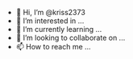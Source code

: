 - 👋 Hi, I’m @kriss2373
- 👀 I’m interested in ...
- 🌱 I’m currently learning ...
- 💞️ I’m looking to collaborate on ...
- 📫 How to reach me ...

<!---
kriss2373/kriss2373 is a ✨ special ✨ repository because its `README.md` (this file) appears on your GitHub profile.
You can click the Preview link to take a look at your changes.
--->
